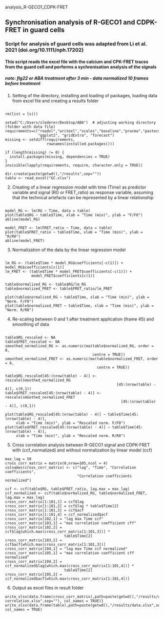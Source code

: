 analysis_R-GECO1_CDPK-FRET
## Synchronisation analysis of R-GECO1 and CDPK-FRET in guard cells

### Script for analysis of guard cells was adapted from Li et al. 2021 (doi.org/10.1111/nph.17202)

#### This script reads the excel file with the calcium and CPK-FRET traces from the guard cell and performs a sychronisation analysis of the signals

##### note: flg22 or ABA treatment after 3 min - data normalized 10 frames before treatment

1.  Setting of the directory, installing and loading of packages, loading data from excel file and creating a results folder

```{r part1}

rm(list = ls())

setwd("C:/Users/slederer/Desktop/ABA")  # adjusting working directory (folder with data file)
requirements=c("readxl","writexl","scales","baseline","pracma","pastecs","plotly","stats", 
               "ggplot2", "gridExtra", "forecast")
missing <- setdiff(requirements,
                   rownames(installed.packages()))

if (length(missing) != 0) {
  install.packages(missing, dependencies = TRUE)
}
invisible(lapply(requirements, require, character.only = TRUE))

dir.create(paste(getwd(),"/results",sep=""))
table <- read_excel("GC.xlsx")

```

2.  Creating of a linear regression model with time (Time) as predictor variable and signal (RG or FRET_ratio) as response variable, assuming that the technical artefacts can be represented by a linear relationship

```{r part2}

model_RG <- lm(RG ~ Time, data = table)
plot(table$RG ~ table$Time, xlab = "Time (min)", ylab = "F/F0")
abline(model_RG)

model_FRET <- lm(FRET_ratio ~ Time, data = table)
plot(table$FRET_ratio ~ table$Time, xlab = "Time (min)", ylab = "R/R0")
abline(model_FRET)

```

3.  Normalization of the data by the linear regression model 

```{r part3}

lm_RG <- (table$Time * model_RG$coefficients[-c(1)]) + model_RG$coefficients[c(1)]
lm_FRET <- (table$Time * model_FRET$coefficients[-c(1)]) + 
            model_FRET$coefficients[c(1)]

table$normalized_RG <- table$RG/lm_RG
table$normalized_FRET <- table$FRET_ratio/lm_FRET

plot(table$normalized_RG ~ table$Time, xlab = "Time (min)", ylab = "Norm. F/F0")
plot(table$normalized_FRET ~ table$Time, xlab = "Time (min)", ylab = "Norm. R/R0")

```

4.  Re-scaling between 0 and 1 after treatment application (frame 45) and smoothing of data

```{r part4}

table$RG_rescaled <- NA
table$FRET_rescaled <- NA
smoothed_normalized_RG <- as.numeric(ma(table$normalized_RG, order = 8, 
                                        centre = TRUE))
smoothed_normalized_FRET <- as.numeric(ma(table$normalized_FRET, order = 8, 
                                          centre = TRUE))

table$RG_rescaled[45:(nrow(table) - 4)] <- rescale(smoothed_normalized_RG
                                                   [45:(nrow(table) - 4)], c(0,1))
table$FRET_rescaled[45:(nrow(table) - 4)] <- rescale(smoothed_normalized_FRET
                                                     [45:(nrow(table) - 4)], c(0,1))

plot(table$RG_rescaled[45:(nrow(table) - 4)] ~ table$Time[45:(nrow(table) - 4)], 
     xlab = "Time (min)", ylab = "Rescaled norm. F/F0")
plot(table$FRET_rescaled[45:(nrow(table) - 4)] ~ table$Time[45:(nrow(table) - 4)], 
     xlab = "Time (min)", ylab = "Rescaled norm. R/R0")
```

5.  Cross correlation analysis between R-GECO1 signal and CDPK-FRET with (ccf_normalized) and without normalization by linear model (ccf)

```{r part5}
max_lag = 50
cross_corr_matrix = matrix(0,nrow=105,ncol = 4)
colnames(cross_corr_matrix) <- c("lag", "Time", "Correlation coefficients", 
                                 "Correlation coefficients normalized")

ccf <- ccf(table$RG, table$FRET_ratio, lag.max = max_lag) 
ccf_normalized <- ccf(table$normalized_RG, table$normalized_FRET, lag.max = max_lag)
cross_corr_matrix[1:101,1] = ccf$lag
cross_corr_matrix[1:101,2] = ccf$lag * table$Time[2]
cross_corr_matrix[1:101,3] = ccf$acf
cross_corr_matrix[1:101,4] = ccf_normalized$acf
cross_corr_matrix[102,1] = "lag max Time ccf"
cross_corr_matrix[103,1] = "max correlation coefficient cff"
cross_corr_matrix[102,2] = ccf$lag[which.max(cross_corr_matrix[1:101,3])] * 
                           table$Time[2]
cross_corr_matrix[103,2] = ccf$acf[which.max(cross_corr_matrix[1:101,3])] 
cross_corr_matrix[104,1] = "lag max Time ccf normalized"
cross_corr_matrix[105,1] = "max correlation coefficient cff normalized"
cross_corr_matrix[104,2] = ccf_normalized$lag[which.max(cross_corr_matrix[1:101,4])] * 
                           table$Time[2]
cross_corr_matrix[105,2] = ccf_normalized$acf[which.max(cross_corr_matrix[1:101,4])] 

```

6.  Output as excel files in result folder

```{r part6}
write_xlsx(data.frame(cross_corr_matrix),path=paste(getwd(),"/results/cross correlation.xlsx",sep=""), col_names = TRUE)}
write_xlsx(data.frame(table),path=paste(getwd(),"/results/data.xlsx",sep=""), col_names = TRUE)
```

